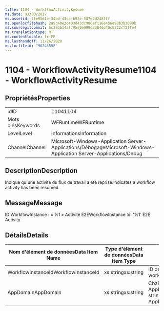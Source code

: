 ```yaml
---
title: 1104 - WorkflowActivityResume
ms.date: 03/30/2017
ms.assetid: 7fe95d1e-34bd-43ca-b92e-587d2d248fff
ms.openlocfilehash: 2a9c40e2c403d43dc980af116e4b6e98b3b2090b
ms.sourcegitcommit: bc293b14af795e0e999e3304dd40c0222cf2ffe4
ms.translationtype: MT
ms.contentlocale: fr-FR
ms.lasthandoff: 11/26/2020
ms.locfileid: "96243558"
---
```

# <a name="1104---workflowactivityresume"></a><span data-ttu-id="c71d8-102">1104 - WorkflowActivityResume</span><span class="sxs-lookup"><span data-stu-id="c71d8-102">1104 - WorkflowActivityResume</span></span>

## <a name="properties"></a><span data-ttu-id="c71d8-103">Propriétés</span><span class="sxs-lookup"><span data-stu-id="c71d8-103">Properties</span></span>  
  
|||  
|-|-|  
|<span data-ttu-id="c71d8-104">id</span><span class="sxs-lookup"><span data-stu-id="c71d8-104">ID</span></span>|<span data-ttu-id="c71d8-105">1104</span><span class="sxs-lookup"><span data-stu-id="c71d8-105">1104</span></span>|  
|<span data-ttu-id="c71d8-106">Mots clés</span><span class="sxs-lookup"><span data-stu-id="c71d8-106">Keywords</span></span>|<span data-ttu-id="c71d8-107">WFRuntime</span><span class="sxs-lookup"><span data-stu-id="c71d8-107">WFRuntime</span></span>|  
|<span data-ttu-id="c71d8-108">Level</span><span class="sxs-lookup"><span data-stu-id="c71d8-108">Level</span></span>|<span data-ttu-id="c71d8-109">Informations</span><span class="sxs-lookup"><span data-stu-id="c71d8-109">Information</span></span>|  
|<span data-ttu-id="c71d8-110">Channel</span><span class="sxs-lookup"><span data-stu-id="c71d8-110">Channel</span></span>|<span data-ttu-id="c71d8-111">Microsoft-Windows-Application Server-Applications/Débogage</span><span class="sxs-lookup"><span data-stu-id="c71d8-111">Microsoft-Windows-Application Server-Applications/Debug</span></span>|  
  
## <a name="description"></a><span data-ttu-id="c71d8-112">Description</span><span class="sxs-lookup"><span data-stu-id="c71d8-112">Description</span></span>  

 <span data-ttu-id="c71d8-113">Indique qu'une activité du flux de travail a été reprise.</span><span class="sxs-lookup"><span data-stu-id="c71d8-113">Indicates a workflow activity has been resumed.</span></span>  
  
## <a name="message"></a><span data-ttu-id="c71d8-114">Message</span><span class="sxs-lookup"><span data-stu-id="c71d8-114">Message</span></span>  

 <span data-ttu-id="c71d8-115">ID WorkflowInstance : « %1 » Activité E2E</span><span class="sxs-lookup"><span data-stu-id="c71d8-115">WorkflowInstance Id: '%1' E2E Activity</span></span>  
  
## <a name="details"></a><span data-ttu-id="c71d8-116">Détails</span><span class="sxs-lookup"><span data-stu-id="c71d8-116">Details</span></span>  
  
|<span data-ttu-id="c71d8-117">Nom d'élément de données</span><span class="sxs-lookup"><span data-stu-id="c71d8-117">Data Item Name</span></span>|<span data-ttu-id="c71d8-118">Type d'élément de données</span><span class="sxs-lookup"><span data-stu-id="c71d8-118">Data Item Type</span></span>|<span data-ttu-id="c71d8-119">Description</span><span class="sxs-lookup"><span data-stu-id="c71d8-119">Description</span></span>|  
|--------------------|--------------------|-----------------|  
|<span data-ttu-id="c71d8-120">WorkflowInstanceId</span><span class="sxs-lookup"><span data-stu-id="c71d8-120">WorkflowInstanceId</span></span>|<span data-ttu-id="c71d8-121">xs:string</span><span class="sxs-lookup"><span data-stu-id="c71d8-121">xs:string</span></span>|<span data-ttu-id="c71d8-122">ID de l'instance de flux de travail.</span><span class="sxs-lookup"><span data-stu-id="c71d8-122">The workflow instance id.</span></span>|  
|<span data-ttu-id="c71d8-123">AppDomain</span><span class="sxs-lookup"><span data-stu-id="c71d8-123">AppDomain</span></span>|<span data-ttu-id="c71d8-124">xs:string</span><span class="sxs-lookup"><span data-stu-id="c71d8-124">xs:string</span></span>|<span data-ttu-id="c71d8-125">Chaîne retournée par AppDomain.CurrentDomain.FriendlyName.</span><span class="sxs-lookup"><span data-stu-id="c71d8-125">The string returned by AppDomain.CurrentDomain.FriendlyName.</span></span>|
